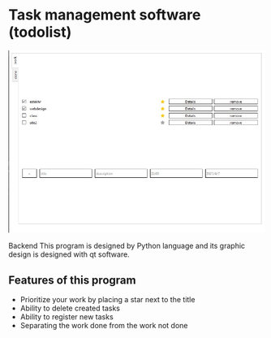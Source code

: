 # Task management software (todolist)
![todolist](https://github.com/sharifnezhad/todolist/blob/main/images/Screenshot%202021-10-25%20014127.jpg)

Backend This program is designed by Python language and its graphic design is designed with qt software.

## Features of this program
- Prioritize your work by placing a star next to the title
- Ability to delete created tasks
- Ability to register new tasks
- Separating the work done from the work not done
